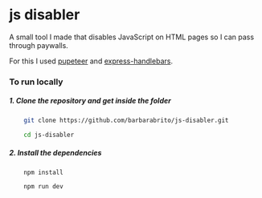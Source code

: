 # js disabler

A small tool I made that disables JavaScript on HTML pages so I can pass through paywalls.

For this I used [pupeteer](https://pptr.dev) and  [express-handlebars](https://www.npmjs.com/package/express-handlebars).

### To run locally

##### 1. Clone the repository and get inside the folder
```bash session
    git clone https://github.com/barbarabrito/js-disabler.git
```

```bash session
    cd js-disabler
```

##### 2. Install the dependencies

```bash session
    npm install
```

```bash session
    npm run dev
```